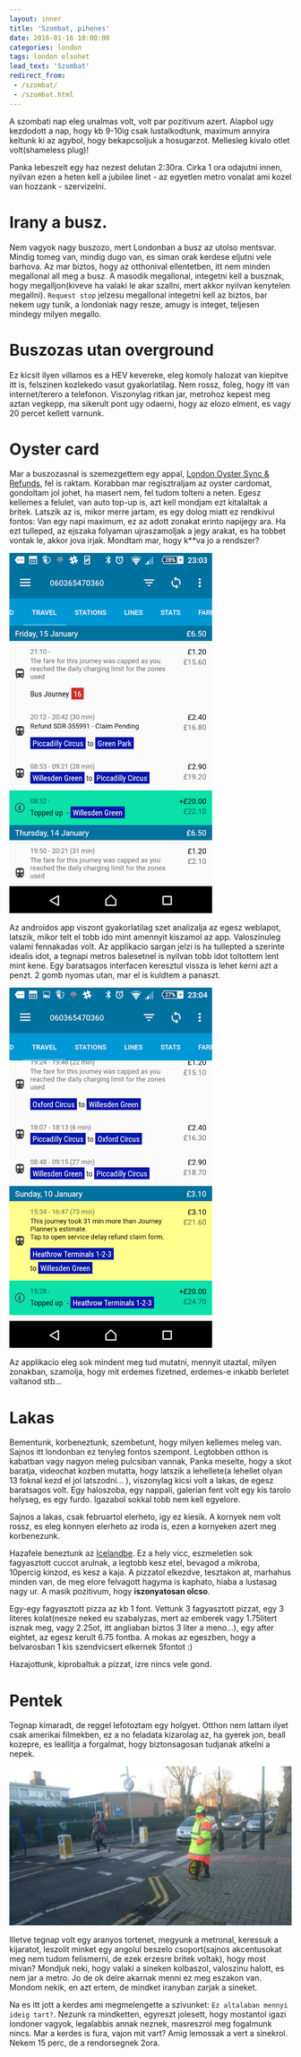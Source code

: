 ```yaml
---
layout: inner
title: 'Szombat, pihenes'
date: 2016-01-16 10:00:00
categories: london
tags: london elsohet
lead_text: 'Szombat'
redirect_from:
 - /szombat/
 - /szombat.html
---
```


A szombati nap eleg unalmas volt, volt par pozitivum azert. Alapbol ugy kezdodott a nap, hogy kb 9-10ig csak lustalkodtunk, maximum annyira keltunk ki az agybol, hogy bekapcsoljuk a hosugarzot. Mellesleg kivalo otlet volt(shameless plug)! 

Panka lebeszelt egy haz nezest delutan 2:30ra. Cirka 1 ora odajutni innen, nyilvan ezen a heten kell a jubilee linet - az egyetlen metro vonalat ami kozel van hozzank - szervizelni. 

# Irany a busz.
Nem vagyok nagy buszozo, mert Londonban a busz az utolso mentsvar. Mindig tomeg van, mindig dugo van, es siman orak kerdese eljutni vele barhova. Az mar biztos, hogy az otthonival ellentetben, itt nem minden megallonal all meg a busz. A masodik megallonal, integetni kell a busznak, hogy megalljon(kiveve ha valaki le akar szallni, mert akkor nyilvan kenytelen megallni). `Request stop` jelzesu megallonal integetni kell az biztos, bar nekem ugy tunik, a londoniak nagy resze, amugy is integet, teljesen mindegy milyen megallo. 

# Buszozas utan overground
Ez kicsit ilyen villamos es a HEV kevereke, eleg komoly halozat van kiepitve itt is, felszinen kozlekedo vasut gyakorlatilag. Nem rossz, foleg, hogy itt van internet/terero a telefonon. Viszonylag ritkan jar, metrohoz kepest meg aztan vegkepp, ma sikerult pont ugy odaerni, hogy az elozo elment, es vagy 20 percet kellett varnunk. 

# Oyster card
Mar a buszozasnal is szemezgettem egy appal, [London Oyster Sync & Refunds](https://play.google.com/store/apps/details?id=com.cooldataapps.oystersync), fel is raktam. Korabban mar regisztraljam az oyster cardomat, gondoltam jol johet, ha masert nem, fel tudom tolteni a neten. Egesz kellemes a felulet, van auto top-up is, azt kell mondjam ezt kitalaltak a britek. Latszik az is, mikor merre jartam, es egy dolog miatt ez rendkivul fontos: Van egy napi maximum, ez az adott zonakat erinto napijegy ara. Ha ezt tulleped, az ejszaka folyaman ujraszamoljak a jegy arakat, es ha tobbet vontak le, akkor jova irjak. Mondtam mar, hogy k**va jo a rendszer?

![Alap interface](/pictures/androidapp1.jpg)

Az androidos app viszont gyakorlatilag szet analizalja az egesz weblapot, latszik, mikor telt el tobb ido mint amennyit kiszamol az app. Valoszinuleg valami fennakadas volt. Az applikacio sargan jelzi is ha tullepted a szerinte idealis idot, a tegnapi metros balesetnel is nyilvan tobb idot toltottem lent mint kene. Egy baratsagos interfacen keresztul vissza is lehet kerni azt a penzt. 2 gomb nyomas utan, mar el is kuldtem a panaszt. 

![Refund interface](/pictures/androidapp2.jpg)

Az applikacio eleg sok mindent meg tud mutatni, mennyit utaztal, milyen zonakban, szamolja, hogy mit erdemes fizetned, erdemes-e inkabb berletet valtanod stb...

# Lakas
Bementunk, korbeneztunk, szembetunt, hogy milyen kellemes meleg van. Sajnos itt londonban ez tenyleg fontos szempont. Legtobben otthon is kabatban vagy nagyon meleg pulcsiban vannak, Panka meselte, hogy a skot baratja, videochat kozben mutatta, hogy latszik a lehellete(a lehellet olyan 13 foknal kezd el jol latszodni... ), viszonylag kicsi volt a lakas, de egesz baratsagos volt. Egy haloszoba, egy nappali, galerian fent volt egy kis tarolo helyseg, es egy furdo. Igazabol sokkal tobb nem kell egyelore. 

Sajnos a lakas, csak februartol elerheto, igy ez kiesik. A kornyek nem volt rossz, es eleg konnyen elerheto az iroda is, ezen a kornyeken azert meg korbenezunk.

Hazafele beneztunk az [Icelandbe](https://www.iceland.co.uk/). Ez a hely vicc, eszmeletlen sok fagyasztott cuccot arulnak, a legtobb kesz etel, bevagod a mikroba, 10percig kinzod, es kesz a kaja. A pizzatol elkezdve, tesztakon at, marhahus minden van, de meg elore felvagott hagyma is kaphato, hiaba a lustasag nagy ur. A masik pozitivum, hogy **iszonyatosan olcso**.

Egy-egy fagyasztott pizza az kb 1 font. Vettunk 3 fagyasztott pizzat, egy 3 literes kolat(nesze neked eu szabalyzas, mert az emberek vagy 1.75litert isznak meg, vagy 2.25ot, itt angliaban biztos 3 liter a meno...), egy after eightet, az egesz kerult 6.75 fontba. A mokas az egeszben, hogy a belvarosban 1 kis szendvicsert elkernek 5fontot :)

Hazajottunk, kiprobaltuk a pizzat, izre nincs vele gond.

# Pentek

Tegnap kimaradt, de reggel lefotoztam egy holgyet. Otthon nem lattam ilyet csak amerikai filmekben, ez a no feladata kizarolag az, ha gyerek jon, beall kozepre, es leallitja a forgalmat, hogy biztonsagosan tudjanak atkelni a nepek.

![iranyito](/pictures/iranyito.jpg)

Illetve tegnap volt egy aranyos tortenet, megyunk a metronal, keressuk a kijaratot, leszolit minket egy angolul beszelo csoport(sajnos akcentusokat meg nem tudom felismerni, de ezek erzesre britek voltak), hogy most mivan? Mondjuk neki, hogy valaki a sineken kolbaszol, valoszinu halott, es nem jar a metro. Jo de ok delre akarnak menni ez meg eszakon van. Mondom nekik, en azt ertem, de mindket iranyban zarjak a sineket. 

Na es itt jott a kerdes ami megmelengette a szivunket: `Ez altalaban mennyi ideig tart?`. Nezunk ra mindketten, egyreszt jolesett, hogy mostantol igazi londoner vagyok, legalabbis annak neznek, masreszrol meg fogalmunk nincs. Mar a kerdes is fura, vajon mit vart? Amig lemossak a vert a sinekrol. Nekem 15 perc, de a rendorsegnek 2ora.
